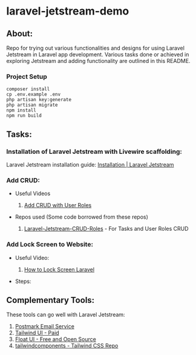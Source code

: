# laravel-jetstream-demo

## About:

Repo for trying out various functionalities and designs for using Laravel Jetstream in Laravel app development.
Various tasks done or achieved in exploring Jetstream and adding functionality are outlined in this README.

### Project Setup
```
composer install
cp .env.example .env
php artisan key:generate
php artisan migrate
npm install
npm run build
```
## Tasks:

### Installation of Laravel Jetstream with Livewire scaffolding:
Laravel Jetstream installation guide: [Installation | Laravel Jetstream](https://jetstream.laravel.com/installation.html)

### Add CRUD:
- Useful Videos
   1. [Add CRUD with User Roles](https://www.youtube.com/watch?v=pyOcSEkG4Q0)

- Repos used (Some code borrowed from these repos)
   1. [Laravel-Jetstream-CRUD-Roles](https://github.com/LaravelDaily/Laravel-Jetstream-CRUD-Roles) - For Tasks and User Roles CRUD

### Add Lock Screen to Website:
- Useful Video:
    1. [How to Lock Screen Laravel](https://youtu.be/TbU79IegZDQ?si=-A3QByfFRaeYhTHb)

- Steps:

## Complementary Tools:
These tools can go well with Laravel Jetstream:
1. [Postmark Email Service](https://postmarkapp.com/) 
2. [Tailwind UI - Paid](https://tailwindui.com/)
3. [Float UI - Free and Open Source](https://floatui.com/)
4. [tailwindcomponents - Tailwind CSS Repo](https://tailwindcomponents.com/)

